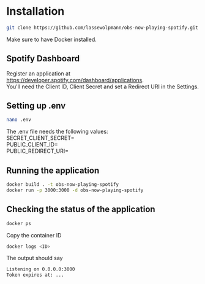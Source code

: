 # Installation

```bash
git clone https://github.com/lassewolpmann/obs-now-playing-spotify.git
```
Make sure to have Docker installed.

## Spotify Dashboard
Register an application at https://developer.spotify.com/dashboard/applications.  
You'll need the Client ID, Client Secret and set a Redirect URI in the Settings.

## Setting up .env
```bash
nano .env
```

The .env file needs the following values:  
SECRET_CLIENT_SECRET=  
PUBLIC_CLIENT_ID=  
PUBLIC_REDIRECT_URI=

## Running the application
```bash
docker build . -t obs-now-playing-spotify
docker run -p 3000:3000 -d obs-now-playing-spotify
```

## Checking the status of the application
```bash
docker ps
```
Copy the container ID
```bash
docker logs <ID>
```
The output should say
```bash
Listening on 0.0.0.0:3000
Token expires at: ...
```